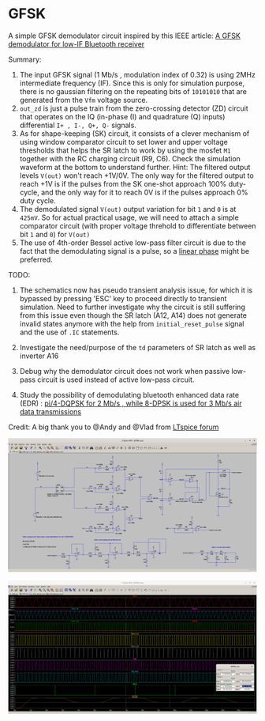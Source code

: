 # GFSK
A simple GFSK demodulator circuit inspired by this IEEE article: [A GFSK demodulator for low-IF Bluetooth receiver](https://www.researchgate.net/publication/2982301_A_GFSK_demodulator_for_low-IF_Bluetooth_receiver)

Summary:
1. The input GFSK signal (1 Mb/s , modulation index of 0.32) is using 2MHz intermediate frequency (IF). Since this is only for simulation purpose, there is no gaussian filtering on the repeating bits of `10101010` that are generated from the `Vfm` voltage source.
2. `out_zd` is just a pulse train from the zero-crossing detector (ZD) circuit that operates on the IQ (in-phase (I) and quadrature (Q) inputs) differential `I+ , I-, Q+, Q-` signals.
3. As for shape-keeping (SK) circuit, it consists of a clever mechanism of using window comparator circuit to set lower and upper voltage thresholds that helps the SR latch to work by using the mosfet `M1` together with the RC charging circuit (R9, C6).  Check the simulation waveform at the bottom to understand further.  Hint: The filtered output levels `V(out)` won't reach +1V/0V.  The only way for the filtered output to reach +1V is if the pulses from the SK one-shot approach 100% duty-cycle, and the only way for it to reach 0V is if the pulses approach 0% duty cycle.
4. The demodulated signal `V(out)` output variation for bit `1` and `0` is at `425mV`.  So for actual practical usage, we will need to attach a simple comparator circuit (with proper voltage threhold to differentiate between bit `1` and `0`) for `V(out)`
5. The use of 4th-order Bessel active low-pass filter circuit is due to the fact that the demodulating signal is a pulse, so a [linear phase](https://en.wikipedia.org/wiki/Bessel_filter) might be preferred.

TODO:
1. The schematics now has pseudo transient analysis issue, for which it is bypassed by pressing 'ESC' key to proceed directly to transient simulation.  Need to further investigate why the circuit is still suffering from this issue even though the SR latch (A12, A14) does not generate invalid states anymore with the help from `initial_reset_pulse` signal and the use of `.IC` statements.

2. Investigate the need/purpose of the `td` parameters of SR latch as well as inverter A16

3. Debug why the demodulator circuit does not work when passive low-pass circuit is used instead of active low-pass circuit.

4. Study the possibility of demodulating bluetooth enhanced data rate (EDR) : [pi/4-DQPSK for 2 Mb/s , while 8-DPSK is used for 3 Mb/s air data transmissions](http://download.ni.com/evaluation/rf/intro_to_bluetooth_test.pdf#page=14)

Credit: A big thank you to @Andy and @Vlad from [LTspice forum](https://groups.io/g/LTspice/topic/80343092)

![schematics](./schematics.png)

![waveforms](./waveforms.png)
